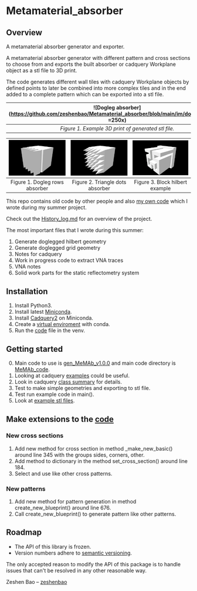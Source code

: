 # Metamaterial_absorber

## Overview

A metamaterial absorber generator and exporter.

A metamaterial absorber generator with different pattern and cross sections to choose from and exports the built absorber or cadquery Workplane object as a stl file to 3D print.

The code generates different wall tiles with cadquery Workplane objects by defined points to later be combined into more complex tiles and in the end added to a complete pattern which can be exported into a stl file.


|![Dogleg absorber](https://github.com/zeshenbao/Metamaterial_absorber/blob/main/im/dog_dots_im.jpg =250x)|
|:--:| 
| *Figure 1. Example 3D print of generated stl file.* |



| ![](https://github.com/zeshenbao/Metamaterial_absorber/blob/main/im/dog_rows_im.png)  | ![](https://github.com/zeshenbao/Metamaterial_absorber/blob/main/im/triangle_dot_im.png) | ![](https://github.com/zeshenbao/Metamaterial_absorber/blob/main/im/block_hilbert_im.png)|
|:---:|:---:|:---:|
|Figure 1. Dogleg rows absorber| Figure 2. Triangle dots absorber|Figure 3. Block hilbert example|



This repo contains old code by other people and also [my own code](https://github.com/zeshenbao/Metamaterial_absorber/tree/main/current/own_code) which I wrote during my summer project.

Check out the [History_log.md](https://github.com/zeshenbao/Metamaterial_absorber/blob/main/History_log.md) for an overview of the project.

The most important files that I wrote during this summer:

1. Generate doglegged hilbert geometry
2. Generate doglegged grid geometry
3. Notes for cadquery
4. Work in progress code to extract VNA traces
5. VNA notes
6. Solid work parts for the static reflectometry system

## Installation
1. Install Python3.
2. Install latest [Miniconda](https://docs.conda.io/en/latest/miniconda.html).
3. Install [Cadquery2](https://cadquery.readthedocs.io/en/latest/installation.html) on Miniconda.
4. Create a [virtual enviroment](https://conda.io/projects/conda/en/latest/user-guide/tasks/manage-environments.html) with conda.
5. Run the [code](https://github.com/zeshenbao/Metamaterial_absorber/blob/main/current/own_code/MeMAb_code/gen_MeMAb_v1.0.0.py) file in the venv.

## Getting started
0. Main code to use is [gen_MeMAb_v1.0.0](https://github.com/zeshenbao/Metamaterial_absorber/blob/main/current/own_code/MeMAb_code/gen_MeMAb_v1.0.0.py) and main code directory is [MeMAb_code](https://github.com/zeshenbao/Metamaterial_absorber/tree/main/current/own_code/MeMAb_code).
1. Looking at cadquery [examples](https://cadquery.readthedocs.io/en/latest/examples.html) could be useful.
2. Look in cadquery [class summary](https://cadquery.readthedocs.io/en/latest/classreference.html#cadquery.Workplane) for details.
3. Test to make simple geometries and exporting to stl file.
4. Test run example code in main().
5. Look at [example stl files](https://github.com/zeshenbao/Metamaterial_absorber/tree/main/current/own_code/MeMAb_code/example_stl_files).

## Make extensions to the [code](https://github.com/zeshenbao/Metamaterial_absorber/blob/main/current/own_code/MeMAb_code/gen_MeMAb_v1.0.0.py)

### New cross sections
1. Add new method for cross section in method _make_new_basic() around line 345 with the groups sides, corners, other.
2. Add method to dictionary in the method set_cross_section() around line 184. 
3. Select and use like other cross patterns.

### New patterns
1. Add new method for pattern generation in method create_new_blueprint() around line 676.
2. Call create_new_blueprint() to generate pattern like other patterns.


## Roadmap

* The API of this library is frozen.
* Version numbers adhere to [semantic versioning](http://semver.org/).

The only accepted reason to modify the API of this package
is to handle issues that can't be resolved in any other
reasonable way.

Zeshen Bao – [zeshenbao](https://github.com/zeshenbao)


